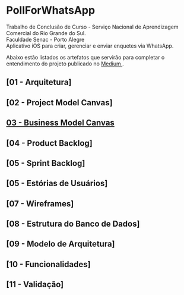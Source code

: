 # PollForWhatsApp
Trabalho de Conclusão de Curso - Serviço Nacional de Aprendizagem Comercial do Rio Grande do Sul.<br>
Faculdade Senac - Porto Alegre<br>
Aplicativo iOS para criar, gerenciar e enviar enquetes via WhatsApp.

Abaixo estão listados os artefatos que servirão para completar o entendimento do projeto publicado no <a href="https://medium.com/p/e4f4d6e247a8"> Medium </a>.

## [01 - Arquitetura]<!-- (artefacts/architecture.md) -->

## [02 - Project Model Canvas]<!-- (artefacts/projectModelCanvas.md) -->

## [03 - Business Model Canvas](artefacts/businessModelCanvas.md)

## [04 - Product Backlog]<!-- (artefacts/productBacklog.md) -->

## [05 - Sprint Backlog]<!-- (artefacts/sprintBacklog.md) -->

## [05 - Estórias de Usuários]<!-- (artefacts/userStories.md) -->

## [07 - Wireframes]<!-- (artefacts/wireframes.md) -->

## [08 - Estrutura do Banco de Dados]<!-- (artefacts/databaseArchitecture.md) -->

## [09 - Modelo de Arquitetura]<!-- (artefacts/architectureModel.md) -->

## [10 - Funcionalidades]<!-- (artefacts/mainFeatures.md) -->

## [11 - Validação]<!-- (artefacts/validation.md) -->
